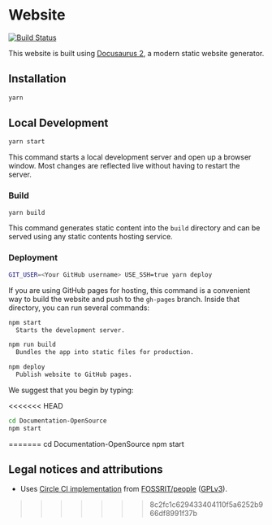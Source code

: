 # Website

[![Build Status](https://travis-ci.org/qAIRa/qAIRa.github.io.svg?branch=master)](https://travis-ci.org/qAIRa/qAIRa.github.io)

This website is built using [Docusaurus 2](https://v2.docusaurus.io/), a modern static website generator.

## Installation

```sh
yarn
```

## Local Development

```sh
yarn start
```

This command starts a local development server and open up a browser window.
Most changes are reflected live without having to restart the server.

### Build

```sh
yarn build
```

This command generates static content into the `build` directory and can be served using any static contents hosting service.

### Deployment

```sh
GIT_USER=<Your GitHub username> USE_SSH=true yarn deploy
```

If you are using GitHub pages for hosting, this command is a convenient way to build the website and push to the `gh-pages` branch.
Inside that directory, you can run several commands:

```sh
npm start
  Starts the development server.

npm run build
  Bundles the app into static files for production.

npm deploy
  Publish website to GitHub pages.
```

We suggest that you begin by typing:

<<<<<<< HEAD
```sh
cd Documentation-OpenSource
npm start
```
=======
  cd Documentation-OpenSource
  npm start


## Legal notices and attributions

* Uses [Circle CI implementation](https://github.com/FOSSRIT/people/tree/57100587ea79854f77087008b3bfd564a2ba79fb/.circleci) from [FOSSRIT/people](https://github.com/FOSSRIT/people) ([GPLv3](https://github.com/FOSSRIT/people/blob/57100587ea79854f77087008b3bfd564a2ba79fb/LICENSE.txt)).
>>>>>>> 8c2fc1c629433404110f5a6252b966df8991f37b
